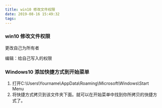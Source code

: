 ```yaml
---
title: win10 修改文件权限
date: 2019-08-16 15:49:32
tags: 
---
```


### win10 修改文件权限

更改自己为所有者

编辑：给自己写入的权限

### Windows10 添加快捷方式到开始菜单

1. 打开C:\Users\Yourname\AppData\Roaming\Microsoft\Windows\Start Menu
2. 将快捷方式拷贝到该文件夹下面。就可以在开始菜单中找到你所拷贝的快捷方式了。
     

